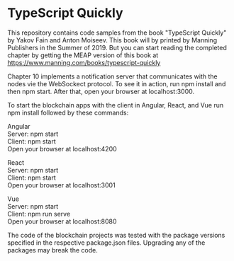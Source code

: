 # TypeScript Quickly

This repository contains code samples from the book "TypeScript Quickly" by Yakov Fain and Anton Moiseev. This book will by printed by Manning Publishers in the Summer of 2019. But you can start reading the completed chapter by getting the MEAP version of this book at https://www.manning.com/books/typescript-quickly

Chapter 10 implements a notification server that communicates with the nodes vie the WebSockect protocol. To see it in action, run npm install and then npm start. After that, open your browser at localhost:3000.

To start the blockchain apps with the client in Angular, React, and Vue run npm install followed by these commands:

Angular<br/>
 Server: npm start<br/>
 Client: npm start<br/>
 Open your browser at localhost:4200<br/>  

React<br/>
 Server: npm start<br/> 
 Client: npm start<br/>
 Open your browser at localhost:3001<br/> 

Vue<br/>
 Server: npm start<br/>
 Client: npm run serve<br/> 
 Open your browser at localhost:8080<br/>

The code of the blockchain projects was tested with the package versions specified in the respective package.json files. Upgrading any of the packages may break the code.
